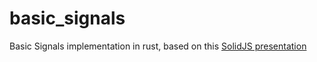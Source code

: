 # basic_signals
Basic Signals implementation in rust, based on this [SolidJS presentation](https://www.youtube.com/watch?v=nBSlEyEbV4k&amp;t=613s)
